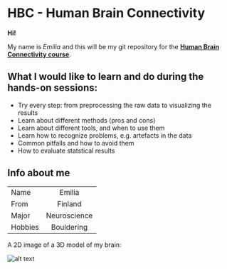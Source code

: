 # HBC - Human Brain Connectivity 

**Hi!**


My name is *Emilia* and this will be my git repository for the **[Human Brain Connectivity course](https://mycourses.aalto.fi/course/view.php?id=19534)**. 

## What I would like to learn and do during the hands-on sessions: 

* Try every step: from preprocessing the raw data to visualizing the results 
* Learn about different methods (pros and cons)
* Learn about different tools, and when to use them
* Learn how to recognize problems, e.g. artefacts in the data 
* Common pitfalls and how to avoid them
* How to evaluate statstical results 

## Info about me 

|         |            |
| ------------- |:-------------:|
| Name      | Emilia   |
| From      | Finland   |
| Major      | Neuroscience      |
| Hobbies    | Bouldering     |


A 2D image of a 3D model of my brain:


![alt text](https://github.com/emiliabroman/HBC/blob/master/3Dbrain.png?raw=true)


